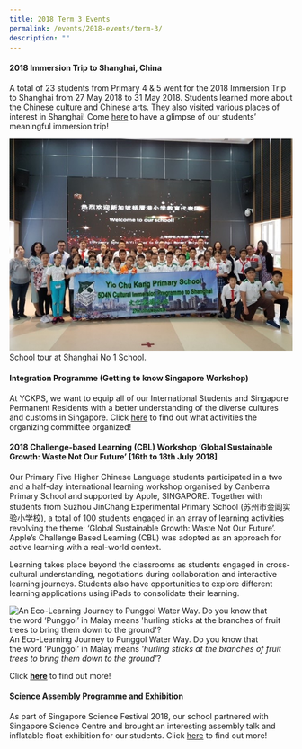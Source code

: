 ```yaml
---
title: 2018 Term 3 Events
permalink: /events/2018-events/term-3/
description: ""
---
```

#### **2018 Immersion Trip to Shanghai, China**  
  

A total of 23 students from Primary 4 &amp; 5 went for the 2018 Immersion Trip to Shanghai from 27 May 2018 to 31 May 2018. Students learned more about the Chinese culture and Chinese arts. They also visited various places of interest in Shanghai! Come&nbsp;[here](https://yiochukangpri.moe.edu.sg/departments/character-n-citizenship-education-cce/internalisation-programme)&nbsp;to have a glimpse of our students’ meaningful immersion trip!

 ![School tour at Shanghai No 1 School.](/images/2018%20Immersion%20Trip%20to%20Shanghai,%20China.jpg)
School tour at Shanghai No 1 School.
 
  
#### **Integration Programme (Getting to know Singapore Workshop)**  
  

At YCKPS, we want to equip all of our International Students and Singapore Permanent Residents with a better understanding of the diverse cultures and customs in Singapore. Click&nbsp;[here](https://yiochukangpri.moe.edu.sg/departments/character-n-citizenship-education-cce/integration-programme-2018)&nbsp;to find out what activities the organizing committee organized!
  
#### **2018 Challenge-based Learning (CBL) Workshop ‘Global Sustainable Growth: Waste Not Our Future’ \[16th to 18th July 2018\]**  

Our Primary Five Higher Chinese Language students participated in a two and a half-day international learning workshop organised by Canberra Primary School and supported by Apple, SINGAPORE. Together with students from Suzhou JinChang Experimental Primary School&nbsp;(苏州市金阊实验小学校), a total of 100 students engaged in an array of learning activities revolving the theme: ‘Global Sustainable Growth: Waste Not Our Future’. Apple’s Challenge Based Learning (CBL) was adopted as an approach for active learning with a real-world context.

Learning takes place beyond the classrooms as students engaged in cross-cultural understanding, negotiations during collaboration and interactive learning journeys. Students also have opportunities to explore different learning applications using iPads to consolidate their learning. 

![An Eco-Learning Journey to Punggol Water Way. Do you know that the word ‘Punggol’ in Malay means 'hurling sticks at the branches of fruit trees to bring them down to the ground'?](/images/2018%20Challenge-based%20Learning%20(CBL)%20Workshop%20‘Global%20Sustainable%20Growth.png)
An Eco-Learning Journey to Punggol Water Way. Do you know that the word ‘Punggol’ in Malay means _'hurling sticks at the branches of fruit trees to bring them down to the ground'_?
  

Click&nbsp;**[here](https://yiochukangpri.moe.edu.sg/departments/mother-tongue/cl-key-programmes-activities)**&nbsp;to find out more!

  
  
#### **Science Assembly Programme and Exhibition**  
  

As part of Singapore Science Festival 2018, our school partnered with Singapore Science Centre and brought an interesting assembly talk and inflatable float exhibition for our students. Click&nbsp;[here](https://yiochukangpri.moe.edu.sg/departments/science)&nbsp;to find out more!